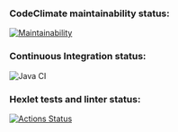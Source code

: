 ### CodeClimate maintainability status:
[![Maintainability](https://api.codeclimate.com/v1/badges/957eaa8f4c9bf512f392/maintainability)](https://codeclimate.com/github/DDBull/java-project-lvl1/maintainability)

### Continuous Integration status:
![Java CI](https://github.com/DDBull/java-project-lvl1/actions/workflows/java-ci.yml/badge.svg)


### Hexlet tests and linter status:
[![Actions Status](https://github.com/DDBull/java-project-lvl1/workflows/hexlet-check/badge.svg)](https://github.com/DDBull/java-project-lvl1/actions)

